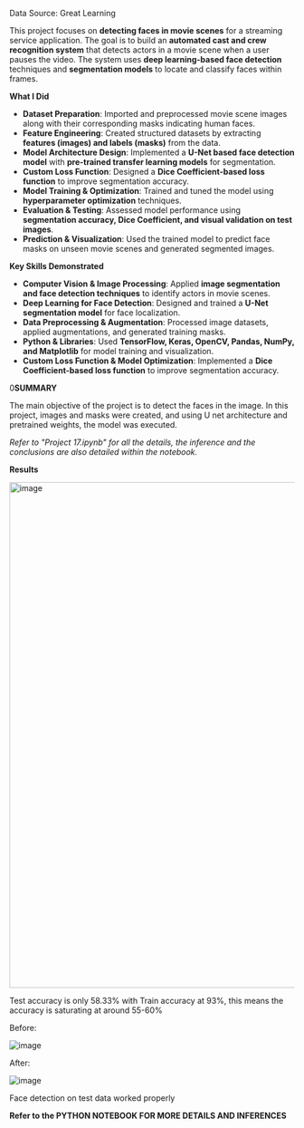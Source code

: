 Data Source: Great Learning

This project focuses on **detecting faces in movie scenes** for a streaming service application. The goal is to build an **automated cast and crew recognition system** that detects actors in a movie scene when a user pauses the video. The system uses **deep learning-based face detection** techniques and **segmentation models** to locate and classify faces within frames.

**What I Did**  

* **Dataset Preparation**: Imported and preprocessed movie scene images along with their corresponding masks indicating human faces.  
* **Feature Engineering**: Created structured datasets by extracting **features (images) and labels (masks)** from the data.  
* **Model Architecture Design**: Implemented a **U-Net based face detection model** with **pre-trained transfer learning models** for segmentation.  
* **Custom Loss Function**: Designed a **Dice Coefficient-based loss function** to improve segmentation accuracy.  
* **Model Training & Optimization**: Trained and tuned the model using **hyperparameter optimization** techniques.  
* **Evaluation & Testing**: Assessed model performance using **segmentation accuracy, Dice Coefficient, and visual validation on test images**.  
* **Prediction & Visualization**: Used the trained model to predict face masks on unseen movie scenes and generated segmented images.  

**Key Skills Demonstrated**  

* **Computer Vision & Image Processing**: Applied **image segmentation and face detection techniques** to identify actors in movie scenes.  
* **Deep Learning for Face Detection**: Designed and trained a **U-Net segmentation model** for face localization.  
* **Data Preprocessing & Augmentation**: Processed image datasets, applied augmentations, and generated training masks.  
* **Python & Libraries**: Used **TensorFlow, Keras, OpenCV, Pandas, NumPy, and Matplotlib** for model training and visualization.  
* **Custom Loss Function & Model Optimization**: Implemented a **Dice Coefficient-based loss function** to improve segmentation accuracy.  


0**SUMMARY**

The main objective of the project is to detect the faces in the image. In this project, images and masks were created, and using U net architecture and pretrained weights, the model was executed.

*Refer to "Project 17.ipynb" for all the details, the inference and the conclusions are also detailed within the notebook.*

**Results**

<img width="893" alt="image" src="https://user-images.githubusercontent.com/88423149/181877930-0e0bce8e-d7bd-4d1a-b6bd-79fc2c5f872d.png">

Test accuracy is only 58.33% with Train accuracy at 93%, this means the accuracy is saturating at around 55-60%

Before: 

![image](https://user-images.githubusercontent.com/88423149/181877950-d25bd34a-1293-4f68-a5fc-94fe0378dfda.png)

After:

![image](https://user-images.githubusercontent.com/88423149/181877959-42f079a6-5d93-46db-9f88-9a1c7b1cf6d1.png)

Face detection on test data worked properly

**Refer to the PYTHON NOTEBOOK FOR MORE DETAILS AND INFERENCES**
